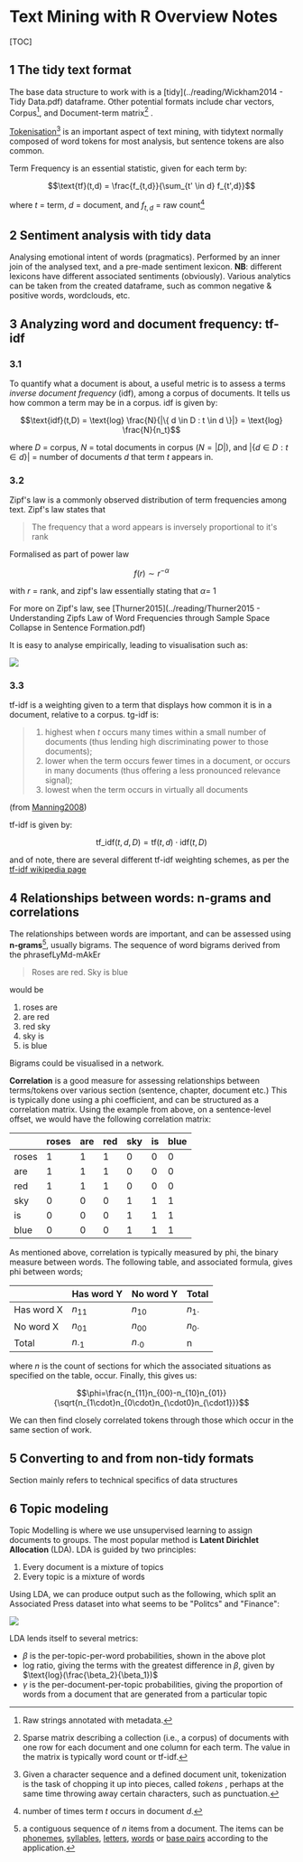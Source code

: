 # Text Mining with R Overview Notes

[TOC]

## 1 The tidy text format

The base data structure to work with is a [tidy](../reading/Wickham2014 - Tidy Data.pdf) dataframe. Other potential formats include char vectors, Corpus[^1], and Document-term matrix[^2] .

[Tokenisation](https://nlp.stanford.edu/IR-book/html/htmledition/tokenization-1.html)[^3] is an important aspect of text mining, with tidytext normally composed of word tokens for most analysis, but sentence tokens are also common.

Term Frequency is an essential statistic, given for each term by:

$$\text{tf}(t,d) = \frac{f_{t,d}}{\sum_{t' \in d} f_{t',d}}$$

where $t$ = term, $d$ = document, and $f_{t,d}$ = raw count[^4]

## 2 Sentiment analysis with tidy data

Analysing emotional intent of words (pragmatics). Performed by an inner join of the analysed text, and a pre-made sentiment lexicon. **NB**: different lexicons have different associated sentiments (obviously). Various analytics can be taken from the created dataframe, such as common negative & positive words, wordclouds, etc.

## 3 Analyzing word and document frequency: tf-idf

### 3.1

To quantify what a document is about, a useful metric is to assess a terms *inverse document frequency* (idf), among a corpus of documents. It tells us how common a term may be in a corpus. idf is given by:

$$\text{idf}(t,D) = \text{log} \frac{N}{|\{ d \in D : t \in d \}|} = \text{log} \frac{N}{n_t}​$$

where $D$ = corpus, $N$ = total documents in corpus ($N = |D|$), and $|\{ d \in D : t \in d \}|$ = number of documents $d$ that term $t$ appears in.

### 3.2 

Zipf's law is a commonly observed distribution of term frequencies among text. Zipf's law states that

> The frequency that a word appears is inversely proportional to it's rank

Formalised as part of power law

$$f(r) \sim  r^{-\alpha}$$

with $r$ = rank, and zipf's law essentially stating that $\alpha​$ = 1

For more on Zipf's law, see [Thurner2015](../reading/Thurner2015 - Understanding Zipfs Law of Word Frequencies through Sample Space Collapse in Sentence Formation.pdf)

It is easy to analyse empirically, leading to visualisation such as:

![](img/zipffit-1.png)

### 3.3

tf-idf is a weighting given to a term that displays how common it is in a document, relative to a corpus. tg-idf is:

> 1. highest when $t$ occurs many times within a small number of documents (thus lending high discriminating power to those documents); 
> 2.  lower when the term occurs fewer times in a document, or occurs in many  documents (thus offering a less pronounced relevance signal); 
> 3.  lowest when the term occurs in virtually all documents

(from [Manning2008](https://nlp.stanford.edu/IR-book/html/htmledition/tf-idf-weighting-1.html))

tf-idf is given by:

$$\text{tf_idf}(t,d,D) = \text{tf}(t,d) \cdot \text{idf}(t,D)$$

and of note, there are several different tf-idf weighting schemes, as per the [tf-idf wikipedia page](https://en.wikipedia.org/w/index.php?title=Tf%E2%80%93idf&oldid=883826958#Term_frequency%E2%80%93Inverse_document_frequency)



## 4 Relationships between words: n-grams and correlations

The relationships between words are important, and can be assessed using **n-grams**[^5], usually bigrams. The sequence of word bigrams derived from the phrasefLyMd-mAkEr

> Roses are red. Sky is blue

would be

1. roses are
2. are red
3. red sky
4. sky is
5. is blue

Bigrams could be visualised in a network.

**Correlation** is a good measure for assessing relationships between terms/tokens over various section (sentence, chapter, document etc.) This is typically done using a phi coefficient, and can be structured as a correlation matrix. Using the example from above, on a sentence-level offset, we would have the following correlation matrix:

|       | roses | are  | red  | sky  | is   | blue |
| ----- | ----- | ---- | ---- | ---- | ---- | ---- |
| roses | 1     | 1    | 1    | 0    | 0    | 0    |
| are   | 1     | 1    | 1    | 0    | 0    | 0    |
| red   | 1     | 1    | 1    | 0    | 0    | 0    |
| sky   | 0     | 0    | 0    | 1    | 1    | 1    |
| is    | 0     | 0    | 0    | 1    | 1    | 1    |
| blue  | 0     | 0    | 0    | 1    | 1    | 1    |

As mentioned above, correlation is typically measured by phi, the binary measure between words. The following table, and associated formula, gives phi between words;

|            | Has word Y    | No word Y     | Total        |
| ---------- | ------------- | ------------- | ------------ |
| Has word X | $n_{11}$      | $n_{10}$      | $n_{1\cdot}$ |
| No word X  | $n_{01}$      | $n_{00}$      | $n_{0\cdot}$ |
| Total      | $n_{\cdot 1}$ | $n_{\cdot 0}$ | n            |

where $n$ is the count of sections for which the associated situations as specified on the table, occur. Finally, this gives us:

$$\phi=\frac{n_{11}n_{00}-n_{10}n_{01}}{\sqrt{n_{1\cdot}n_{0\cdot}n_{\cdot0}n_{\cdot1}}}$$

We can then find closely correlated tokens through those which occur in the same section of work.

## 5 Converting to and from non-tidy formats

Section mainly refers to technical specifics of data structures

## 6 Topic modeling

Topic Modelling is where we use unsupervised learning to assign documents to groups. The most popular method is **Latent Dirichlet Allocation** (LDA). LDA is guided by two principles:

1. Every document is a mixture of topics
2. Every topic is a mixture of words

Using LDA, we can produce output such as the following, which split an Associated Press dataset into what seems to be "Politcs" and "Finance":


![](img/aptoptermsplot-1.png)

LDA lends itself to several metrics:

- $\beta$ is the per-topic-per-word probabilities, shown in the above plot
- log ratio, giving the terms with the greatest difference in $\beta$, given by $\text{log}(\frac{\beta_2}{\beta_1})$
- $\gamma$ is the per-document-per-topic probabilities, giving the proportion of words from a document that are generated from a particular topic

[^1]: Raw strings annotated with metadata.
[^2]: Sparse matrix describing a collection (i.e., a corpus) of documents with one row for each document and one column for each term. The value in the matrix is typically word count or tf-idf.
[^3]: Given a character sequence and a defined document unit, tokenization is the task of chopping it up  into pieces, called  *tokens* , perhaps at the same time throwing away certain characters, such as punctuation.
[^4]: number of times term $t$ occurs in document $d$.
[^5]: a contiguous sequence of *n* items from a document. The items can be [phonemes](https://en.wikipedia.org/wiki/Phoneme), [syllables](https://en.wikipedia.org/wiki/Syllable), [letters](https://en.wikipedia.org/wiki/Letter_(alphabet)), [words](https://en.wikipedia.org/wiki/Word) or [base pairs](https://en.wikipedia.org/wiki/Base_pairs) according to the application.